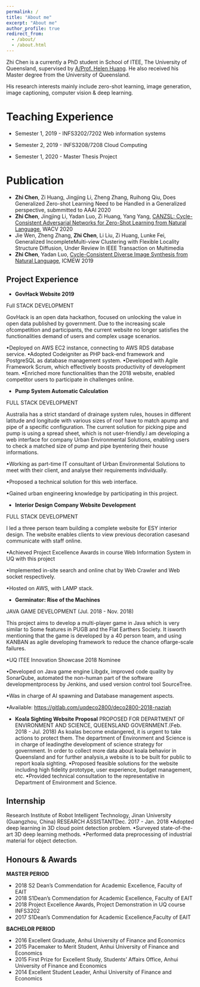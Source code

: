 ```yaml
---
permalink: /
title: "About me"
excerpt: "About me"
author_profile: true
redirect_from: 
  - /about/
  - /about.html
---
```

Zhi Chen is a currently a PhD student in School of ITEE, The University of Queensland, supervised by [A/Prof. Helen Huang]("http://staff.itee.uq.edu.au/huang/"). He also received his Master degree from the University of Queensland.

His research interests mainly include zero-shot learning, image generation, image captioning, computer vision & deep learning.



Teaching Experience
======
* Semester 1, 2019 - INFS3202/7202 Web information systems

* Semester 2, 2019 - INFS3208/7208 Cloud Computing

* Semester 1, 2020 - Master Thesis Project

Publication
======

* **Zhi Chen**, Zi Huang, Jingjing Li, Zheng Zhang, Ruihong Qiu, Does Generalized Zero-shot Learning Need to be Handled in a Generalized perspective, submmitted to AAAI 2020
* **Zhi Chen**, Jingjing Li, Yadan Luo, Zi Huang, Yang Yang, [CANZSL: Cycle-Consistent Adversarial Networks for Zero-Shot Learning from Natural Language]("https://arxiv.org/pdf/1909.09822"), WACV 2020
* Jie Wen, Zheng Zhang, **Zhi Chen**, Li Liu, Zi Huang, Lunke Fei, Generalized IncompleteMulti-view Clustering with Flexible Locality Structure Diffusion, Under Review In IEEE Transaction on Multimedia
* **Zhi Chen**, Yadan Luo, [Cycle-Consistent Diverse Image Synthesis from Natural Language]("https://ieeexplore.ieee.org/iel7/8777006/8794861/08795022.pdf"), ICMEW 2019


Project Experience
------
* **GovHack Website 2019**

Full STACK DEVELOPMENT

GovHack is an open data hackathon, focused on unlocking the value in open data published by government. Due to the increasing scale ofcompetition and participants, the current website no longer satisfies the functionalities demand of users and complex usage scenarios.

•Deployed on AWS EC2 instance, connecting to AWS RDS database service.
•Adopted Codeigniter as PHP back-end framework and PostgreSQL as database management system.
•Developed with Agile Framework Scrum, which effectively boosts productivity of development team.
•Enriched more functionalities than the 2018 website, enabled competitor users to participate in challenges online.

* **Pump System Automatic Calculation**

FULL STACK DEVELOPMENT

Australia has a strict standard of drainage system rules, houses in different latitude and longitude with various sizes of roof have to match apump and pipe of a specific configuration. The current solution for picking pipe and pump is using a spread sheet, which is not user-friendly.I am developing a web interface for company Urban Environmental Solutions, enabling users to check a matched size of pump and pipe byentering their house informations.

•Working as part-time IT consultant of Urban Environmental Solutions to meet with their client, and analyse their requirements individually.

•Proposed a technical solution for this web interface.

•Gained urban engineering knowledge by participating in this project.

* **Interior Design Company Website Development**

FULL STACK DEVELOPMENT

I led a three person team building a complete website for ESY interior design. The website enables clients to view previous decoration casesand communicate with staff online.

•Achieved Project Excellence Awards in course Web Information System in UQ with this project

•Implemented in-site search and online chat by Web Crawler and Web socket respectively.

•Hosted on AWS, with LAMP stack.

* **Germinator: Rise of the Machines** 

JAVA GAME DEVELOPMENT (Jul. 2018 - Nov. 2018)

This project aims to develop a multi-player game in Java which is very similar to Some features in PUGB and the Flat Earthers Society. It isworth mentioning that the game is developed by a 40 person team, and using KANBAN as agile developing framework to reduce the chance oflarge-scale failures.

•UQ ITEE Innovation Showcase 2018 Nominee

•Developed on Java game engine Libgdx, improved code quality by SonarQube, automated the non-human part of the software developmentprocess by Jenkins, and used version control tool SourceTree.

•Was in charge of AI spawning and Database management aspects.

•Available: https://gitlab.com/uqdeco2800/deco2800-2018-naziah

* **Koala Sighting Website Proposal** 
PROPOSED FOR DEPARTMENT OF ENVIRONMENT AND SCIENCE, QUEENSLAND GOVERNMENT.(Feb. 2018 - Jul. 2018)
As koalas become endangered, it is urgent to take actions to protect them. The department of Environment and Science is in charge of leadingthe development of science strategy for government. In order to collect more data about koala behavior in Queensland and for further analysis,a website is to be built for public to report koala sighting.
•Proposed feasible solutions for the website including high fidelity prototype, user experience, budget management, etc.
•Provided technical consultation to the representative in Department of Environment and Science.

Internship
------
Research Institute of Robot Intelligent Technology, Jinan University (Guangzhou, China)
RESEARCH ASSISTANTDec. 2017 - Jan. 2018
•Adopted deep learning in 3D cloud point detection problem.
•Surveyed state-of-the-art 3D deep learning methods.
•Performed data preprocessing of industrial material for object detection.

Honours & Awards
------
**MASTER PERIOD**
* 2018 S2 Dean’s Commendation for Academic Excellence, Faculty of EAIT
* 2018 S1Dean’s Commendation for Academic Excellence, Faculty of EAIT
* 2018 Project Excellence Awards, Project Demonstration in UQ course INFS3202
* 2017 S1Dean’s Commendation for Academic Excellence,Faculty of EAIT

**BACHELOR PERIOD**
* 2016 Excellent Graduate, Anhui University of Finance and Economics
* 2015 Pacemaker to Merit Student, Anhui University of Finance and Economics
* 2015 First Prize for Excellent Study, Students’ Affairs Office, Anhui University of Finance and Economics
* 2014 Excellent Student Leader, Anhui University of Finance and Economics
